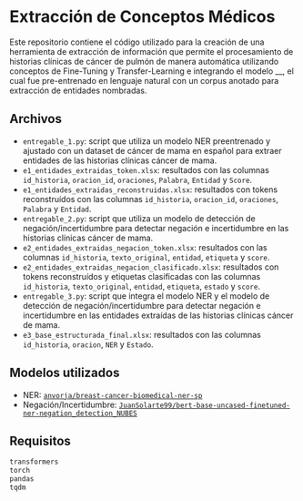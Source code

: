 # Extracción de Conceptos Médicos

Este repositorio contiene el código utilizado para la creación de una herramienta de extracción de información que permite el procesamiento de historias clínicas de cáncer de pulmón de manera automática utilizando conceptos de Fine-Tuning y Transfer-Learning e integrando el modelo __, el cual fue pre-entrenado en lenguaje natural con un corpus anotado para extracción de entidades nombradas.

## Archivos

- `entregable_1.py`: script que utiliza un modelo NER preentrenado y ajustado con un dataset de cáncer de mama en español para extraer entidades de las historias clínicas cáncer de mama.
- `e1_entidades_extraidas_token.xlsx`: resultados con las columnas `id_historia`, `oracion_id`, `oraciones`, `Palabra`, `Entidad` y `Score`.
- `e1_entidades_extraidas_reconstruidas.xlsx`: resultados con tokens reconstruídos con las columnas `id_historia`, `oracion_id`, `oraciones`, `Palabra` y `Entidad`.
- `entregable_2.py`: script que utiliza un modelo de detección de negación/incertidumbre para detectar negación e incertidumbre en las historias clínicas cáncer de mama.
- `e2_entidades_extraidas_negacion_token.xlsx`: resultados con las columnas `id_historia`, `texto_original`, `entidad`, `etiqueta` y `score`.
- `e2_entidades_extraidas_negacion_clasificado.xlsx`: resultados con tokens reconstruídos y etiquetas clasificadas con las columnas `id_historia`, `texto_original`, `entidad`, `etiqueta`, `estado` y `score`.
- `entregable_3.py`: script que integra el modelo NER y el modelo de detección de negación/incertidumbre para detectar negación e incertidumbre en las entidades extraídas de las historias clínicas cáncer de mama.
- `e3_base_estructurada_final.xlsx`: resultados con las columnas `id_historia`, `oracion`, `NER` y `Estado`.

## Modelos utilizados
- NER: [`anvorja/breast-cancer-biomedical-ner-sp`](https://huggingface.co/anvorja/breast-cancer-biomedical-ner-sp)
- Negación/Incertidumbre: [`JuanSolarte99/bert-base-uncased-finetuned-ner-negation_detection_NUBES`](https://huggingface.co/JuanSolarte99/bert-base-uncased-finetuned-ner-negation_detection_NUBES)

## Requisitos

```bash
transformers
torch
pandas
tqdm
